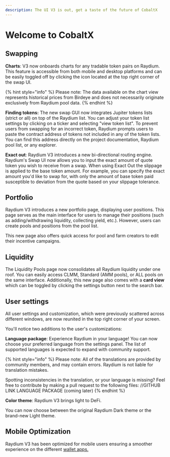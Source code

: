 ```yaml
---
description: The UI V3 is out, get a taste of the future of CobaltX
---
```


# Welcome to CobaltX

## Swapping

**Charts**: V3 now onboards charts for any tradable token pairs on Raydium. This feature is accessible from both mobile and desktop platforms and can be easily toggled off by clicking the icon located at the top right corner of the swap UI.



{% hint style="info" %}
Please note: The data available on the chart view represents historical prices from Birdeye and does not necessarily originate exclusively from Raydium pool data.
{% endhint %}

**Finding tokens:** The new swap GUI now integrates Jupiter tokens lists (strict or all) on top of the Raydium list. You can adjust your token list settings by clicking on a ticker and selecting "view token list". To prevent users from swapping for an incorrect token, Raydium prompts users to paste the contract address of tokens not included in any of the token lists. You can find this address directly on the project documentation, Raydium pool list, or any explorer.

**Exact out**: Raydium V3 introduces a new bi-directional routing engine. Raydium's Swap UI now allows you to input the exact amount of quote token you wish to receive from a swap. When using Exact Out the slippage is applied to the base token amount. For example, you can specify the exact amount you'd like to swap for, with only the amount of base token paid susceptible to deviation from the quote based on your slippage tolerance.

## Portfolio

Raydium V3 introduces a new portfolio page, displaying user positions. This page serves as the main interface for users to manage their positions (such as adding/withdrawing liquidity, collecting yield, etc.). However, users can create pools and positions from the pool list.&#x20;

This new page also offers quick access for pool and farm creators to edit their incentive campaigns.

## Liquidity <a href="#liquidity" id="liquidity"></a>

The Liquidity Pools page now consolidates all Raydium liquidity under one roof. You can easily access CLMM, Standard (AMM pools), or ALL pools on the same interface. Additionally, this new page also comes with a **card view** which can be toggled by clicking the settings button next to the search bar.

## User settings <a href="#user-settings" id="user-settings"></a>

All user settings and customization, which were previously scattered across different windows, are now reunited in the top right corner of your screen.

You'll notice two additions to the user's customizations:

**Language package**: Experience Raydium in your language! You can now choose your preferred language from the settings panel. The list of supported languages is expected to expand with community support.

{% hint style="info" %}
Please note: All of the translations are provided by community members, and may contain errors. Raydium is not liable for translation mistakes.&#x20;

Spotting inconsistencies in the translation, or your language is missing? Feel free to contribute by making a pull request to the following files: //GITHUB LINK LANGUAGE PACKAGE (coming later)
{% endhint %}

**Color theme**: Raydium V3 brings light to DeFi.

You can now choose between the original Raydium Dark theme or the brand-new Light theme.

## Mobile Optimization

Raydium V3 has been optimized for mobile users ensuring a smoother experience on the different [wallet apps.](https://docs.raydium.io/raydium/getting-started/spl-wallets)
